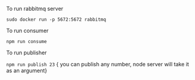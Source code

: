 To run rabbitmq server

```sudo docker run -p 5672:5672 rabbitmq```

To run consumer 

```npm run consume```

To run publisher

```npm run publish 23``` { you can publish any number, node server will take it as an argument} 